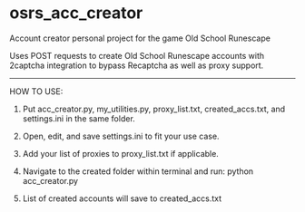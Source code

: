 # osrs_acc_creator
Account creator personal project for the game Old School Runescape

Uses POST requests to create Old School Runescape accounts with 2captcha integration to bypass Recaptcha as well as proxy support.

_____________________________________________________________________

HOW TO USE:

1. Put acc_creator.py, my_utilities.py, proxy_list.txt, created_accs.txt, and settings.ini in the same folder.

2. Open, edit, and save settings.ini to fit your use case.

3. Add your list of proxies to proxy_list.txt if applicable.

4. Navigate to the created folder within terminal and run: python acc_creator.py

5. List of created accounts will save to created_accs.txt
